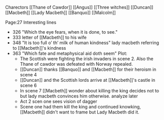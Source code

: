 
Charectors
[[Thane of Cawdor]]
[[Angus]]
[[Three witches]]
[[Duncan]]
[[Macbeth]]
[[Lady Macbeth]]
[[Banquo]]
[[Malcolm]]


Page:27
Interesting lines
 - 326 "Which the eye fears, when it is done, to see."
 - 333 letter of [[Macbeth]] to his wife
 - 348 "It is too full o’ th’ milk of human kindness" lady macbeth referring to [[Macbeth]]'s kindness
 - 363 "Which fate and metaphysical aid doth seem"
Plot:
	- The Scottish were fighting the irish invaders in scene 2. Also the Thane of cawdor was defeated with Norway repealed.
	-  [[Duncan]] thanks [[Banquo]] and [[Macbeth]] for their heroism in scene 4
	- [[Duncan]] and the Scottish lords arrive at [[Macbeth]]'s castle in scene 6
	- In scene 7 [[Macbeth]] wonder about killing the king decides not to but lady macbeth convinces him otherwise. analyze later
	- Act 2 scen one sees vision of dagger
	- Scene one had them kill the king and continued knowking, [[Macbeth]] didn't want to frame but Lady Macbeth did it.


<!--stackedit_data:
eyJoaXN0b3J5IjpbMTQ0NDUyMTgzNiwtNTg1NjgxOTgwLC0yMD
UzMjQ4NjgxLC04NTMzODE3ODMsLTExODA3NTQ5NTAsMzUzNTY1
NzE0LDE1OTc3OTYwOTgsMTU0MTQyNjEyXX0=
-->